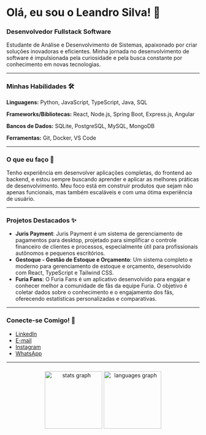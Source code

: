 # Olá, eu sou o Leandro Silva! 👋

### Desenvolvedor Fullstack Software

Estudante de Análise e Desenvolvimento de Sistemas, apaixonado por criar soluções inovadoras e eficientes. Minha jornada no desenvolvimento de software é impulsionada pela curiosidade e pela busca constante por conhecimento em novas tecnologias.

---

### Minhas Habilidades 🛠️

**Linguagens:** Python, JavaScript, TypeScript, Java, SQL

**Frameworks/Bibliotecas:** React, Node.js, Spring Boot, Express.js, Angular

**Bancos de Dados:** SQLite, PostgreSQL, MySQL, MongoDB

**Ferramentas:** Git, Docker, VS Code

---

### O que eu faço 🚀

Tenho experiência em desenvolver aplicações completas, do frontend ao backend, e estou sempre buscando aprender e aplicar as melhores práticas de desenvolvimento. Meu foco está em construir produtos que sejam não apenas funcionais, mas também escaláveis e com uma ótima experiência de usuário.

---

### Projetos Destacados ✨

* **Juris Payment**: Juris Payment é um sistema de gerenciamento de pagamentos para desktop, projetado para simplificar o controle financeiro de clientes e processos, especialmente útil para profissionais autônomos e pequenos escritórios.
* **Gestoque - Gestão de Estoque e Orçamento**: Um sistema completo e moderno para gerenciamento de estoque e orçamento, desenvolvido com React, TypeScript e Tailwind CSS.
* **Furia Fans**: O Furia Fans é um aplicativo desenvolvido para engajar e conhecer melhor a comunidade de fãs da equipe Furia. O objetivo é coletar dados sobre o conhecimento e o engajamento dos fãs, oferecendo estatísticas personalizadas e comparativas.

---

### Conecte-se Comigo! 💬

* [LinkedIn](https://www.linkedin.com/in/leandrosilva93)
* [E-mail](mailto:lasmg93@outlook.com)
* [Instagram](https://www.instagram.com/leandro_set/)
* [WhatsApp](https://wa.me/+5535992623852)

---

###

<div align="center">
  <img src="https://github-readme-stats.vercel.app/api?username=leandrodevsilva&hide_title=false&hide_rank=false&show_icons=true&include_all_commits=true&count_private=true&disable_animations=false&theme=dracula&locale=en&hide_border=false" height="150" alt="stats graph"  />
  <img src="https://github-readme-stats.vercel.app/api/top-langs?username=leandrodevsilva&locale=en&hide_title=false&layout=compact&card_width=320&langs_count=5&theme=dracula&hide_border=false" height="150" alt="languages graph"  />
</div>

###
